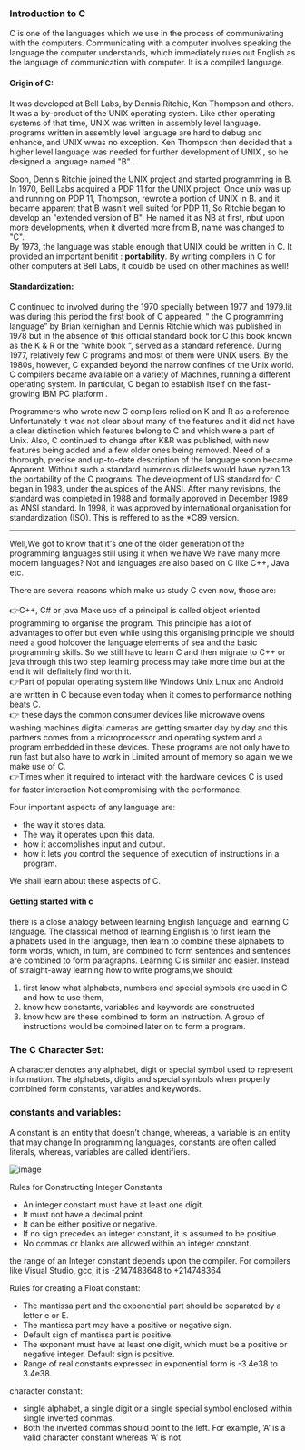 ### Introduction to C

C is one of the languages which we use in the process of communivating with the computers.
Communicating with a computer involves speaking the language the
computer understands, which immediately rules out English as the
language of communication with computer.  It is a compiled language.
#### Origin of C:
It was developed at Bell Labs, by Dennis Ritchie, Ken Thompson and others. It was a by-product of the UNIX operating system. Like other operating systems of that time, UNIX was written in assembly level language. </br>
programs written in assembly level language are hard to debug and enhance, and UNIX wwas no exception.
Ken Thompson then decided that a higher level language was needed for further development of UNIX , so he designed a language named "B".</br>

Soon, Dennis Ritchie joined the UNIX project and started programming in B. In 1970, Bell Labs acquired  a PDP 11 for the UNIX project. Once unix was up and running on PDP 11, Thompson, rewrote a portion of UNIX in B.
and it became apparent that B wasn't well suited for PDP 11, So Ritchie began to develop an "extended version of B". He named it as NB at first, nbut upon more developments, when it diverted more from B, name was changed to "C". </br>
By 1973, the language was stable enough that UNIX could be written in C.
It provided an important benifit : **portability**.  By writing compilers in C for other computers at Bell Labs, it couldb be used on other machines as well!

#### Standardization:
C continued to involved during the 1970 specially between 1977 and 1979.Iit was during this period the first book of C appeared, “ the C programming language” by Brian kernighan and Dennis Ritchie which was published in 1978 but in the absence of this official standard book for C this book known as the K & R or the “white book “, served as a standard reference.
 During 1977, relatively few C programs and most of them were UNIX users. By the 1980s, however, C expanded beyond the narrow confines of the Unix world. C compilers became available on a variety of Machines, running a different operating system. In particular, C began to establish itself on the fast-growing IBM PC platform . </br>

Programmers who wrote new C compilers relied on K and R as a reference. Unfortunately it was not clear about many of the features and it did not have a clear distinction which features belong to C and which were a part of Unix. Also, C continued to change after K&R  was published, with new features being added and a few older ones being removed. Need of a thorough, precise and up-to-date description of the language soon became Apparent.  Without such a standard numerous dialects would have ryzen 13 the portability of the C programs.
The development of US standard for C began in 1983, under the auspices of the ANSI. After many revisions, the standard was completed in 1988 and formally approved in December 1989 as ANSI standard. In 1998, it  was approved by international organisation for standardization (ISO).
This is reffered to as the *C89 version.

-------------------
Well,We got to know that it's one of the older generation of the programming languages still using it when we have We have many more modern languages?
Not and languages are also based on C like C++, Java etc.

There are several reasons which make us study C even now, those are:</br>
</br>👉C++, C# or java Make use of a principal is called object oriented programming to organise the program. This principle has a lot of advantages to offer but even while using this organising principle we should need a good holdover the language elements of sea and the basic programming skills. So we still have to learn C and then migrate to C++ or java through this two step learning process may take more time but at the end it will definitely find worth it. 
</br>👉Part of popular operating system like Windows Unix Linux and Android are written in C because even today when it comes to performance nothing beats C.
</br>👉 these days the common consumer devices like microwave ovens washing machines digital cameras are getting smarter day by day and this partners comes from a microprocessor and operating system and a program embedded in these devices. These programs are not only have to run fast but also have to work in Limited amount of memory so again we we make use of C.
</br>👉Times when it required to interact with the hardware devices C is used for faster interaction Not compromising with the performance. </br>

Four important aspects of any language are:
- the way it stores data.</br>
- The way it operates upon this data.</br>
- how it accomplishes input and output.</br>
- how it lets you control the sequence of execution of instructions in a program.</br>

We shall learn about these aspects of C.



#### Getting started with c
there is a close analogy between learning English language and learning C language. The
classical method of learning English is to first learn the alphabets used in
the language, then learn to combine these alphabets to form words,
which, in turn, are combined to form sentences and sentences are
combined to form paragraphs.  Learning C is similar and easier. Instead of straight-away learning how to
write programs,we should:
1. first know what alphabets, numbers and special symbols are used in C and how to use them,
2.  know how  constants, variables and keywords are constructed
3.  know how are these combined to form an instruction.
 A group of instructions would be combined later on
to form a program.

### The C Character Set:
A character denotes any alphabet, digit or special symbol used to
represent information.
The alphabets, digits and special symbols when properly combined form constants, variables and keywords. </br>
 
### constants and variables:

A constant is an entity that doesn’t change, whereas, a
variable is an entity that may change
In programming languages, constants are often called literals, whereas,
variables are called identifiers.





![image](https://user-images.githubusercontent.com/64036955/119832942-4c002700-bf1c-11eb-9f79-aea36f349ba9.png)

Rules for Constructing Integer Constants
* An integer constant must have at least one digit.
* It must not have a decimal point.
*  It can be either positive or negative.
*   If no sign precedes an integer constant, it is assumed to be positive.
*    No commas or blanks are allowed within an integer constant. </br>

the range of an Integer constant depends upon the
compiler.
For compilers like Visual Studio, gcc, it is -2147483648 to
+214748364 </br>

Rules for creating a Float constant:
* The mantissa part and the exponential part should be separated by a letter e or E.
* The mantissa part may have a positive or negative sign. 
* Default sign of mantissa part is positive. 
* The exponent must have at least one digit, which must be a positive or negative integer. Default sign is positive.
*  Range of real constants expressed in exponential form is -3.4e38 to 3.4e38. </br>


 character constant: 
 * single alphabet, a single digit or a single special symbol enclosed within single inverted commas.
 *  Both the inverted commas should point to the left. For example, ’A’
is a valid character constant whereas ‘A’ is not.

